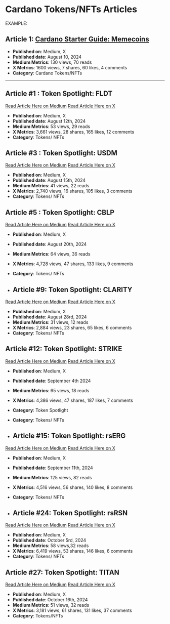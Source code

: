# Cardano Tokens/NFTs Articles

EXAMPLE:
## Article 1: [Cardano Starter Guide: Memecoins](https://medium.com/link-to-article)
- **Published on**: Medium, X
- **Published date**: August 10, 2024
- **Medium Metrics**: 130 views, 70 reads
- **X Metrics**: 1600 views, 7 shares, 60 likes, 4 comments
- **Category**: Cardano Tokens/NFTs

---

## Article #1 : Token Spotlight: FLDT
[Read Article Here on Medium](https://medium.com/tap-in-with-taptools/token-spotlight-fldt-3718c67c485b)
[Read Article Here on X](https://x.com/TapTools/status/1823001240998965714)

- **Published on**: Medium, X
- **Published date**: August 12th, 2024
- **Medium Metrics**: 53 views, 29 reads
- **X Metrics**: 3,661 views, 28 shares, 165 likes, 12 comments  
- **Category**: Tokens/ NFTs

## Article #3 : Token Spotlight: USDM
[Read Article Here on Medium]( https://medium.com/tap-in-with-taptools/token-spotlight-usdm-71e00d66a35f)
[Read Article Here on X]( https://x.com/TapTools/status/1824194963728634112)

- **Published on**: Medium, X
- **Published date**: August 15th, 2024  
- **Medium Metrics**: 41 views, 22 reads
- **X Metrics**: 2,740 views, 16 shares, 105 likes, 3 comments  
- **Category**: Tokens/ NFTs

## Article #5 : Token Spotlight: CBLP
[Read Article Here on Medium]( https://medium.com/tap-in-with-taptools/token-spotlight-cblp-d08fc6cbda25)
[Read Article Here on X]( https://x.com/TapTools/status/1826008182583603509)

- **Published on**: Medium, X
- **Published date**: August 20th, 2024  
- **Medium Metrics**: 64 views, 36 reads
- **X Metrics**: 4,728 views, 47 shares, 133 likes, 9 comments
- **Category**: Tokens/ NFTs

- ## Article #9: Token Spotlight: CLARITY
[Read Article Here on Medium]( https://medium.com/tap-in-with-taptools/token-spotlight-clarity-51539908d85d)
[Read Article Here on X]( https://x.com/TapTools/status/1828856321682075830)

- **Published on**: Medium, X
- **Published date**: August 28rd, 2024  
- **Medium Metrics**: 31 views, 12 reads
- **X Metrics**: 2,884 views, 23 shares, 65 likes, 6 comments
- **Category**: Tokens/ NFTs

## Article #12: Token Spotlight: STRIKE
[Read Article Here on Medium]( https://medium.com/tap-in-with-taptools/token-spotlight-strike-a0d172a286e0)
[Read Article Here on X]( https://x.com/TapTools/status/1831445484503990331)

- **Published on**: Medium, X
- **Published date**: September 4th 2024
- **Medium Metrics**: 65 views, 18 reads
- **X Metrics**: 4,386 views, 47 shares, 187 likes, 7 comments
- **Category**: Token Spotlight
- **Category**: Tokens/ NFTs

- ## Article #15: Token Spotlight: rsERG
[Read Article Here on Medium]( https://medium.com/tap-in-with-taptools/token-spotlight-rserg-37c2457c8140)
[Read Article Here on X]( https://x.com/TapTools/status/1833903760848060509)

- **Published on**: Medium, X
- **Published date**: September 11th, 2024
- **Medium Metrics**: 125 views, 82 reads
- **X Metrics**: 4,516 views, 56 shares, 140 likes, 8 comments
- **Category**: Tokens/ NFTs

- ## Article #24: Token Spotlight: rsRSN
[Read Article Here on Medium]( https://medium.com/tap-in-with-taptools/token-spotlight-rsrsn-e1f18809b21d  )
[Read Article Here on X](https://x.com/TapTools/status/1842618289987698977  )

- **Published on**: Medium, X
- **Published date**: October 5rd, 2024
- **Medium Metrics**: 58 views,32 reads
- **X Metrics**: 6,419 views, 53 shares, 146 likes, 6 comments
- **Category**: Tokens/ NFTs

## Article #27: Token Spotlight: TITAN
[Read Article Here on Medium]( https://medium.com/tap-in-with-taptools/token-spotlight-titan-431bb78e3f30 )
[Read Article Here on X](https://x.com/TapTools/status/1846604521331441690 )

- **Published on**: Medium, X
- **Published date**: October 16th, 2024
- **Medium Metrics**: 51 views, 32 reads
- **X Metrics**: 3,181 views, 61 shares, 131 likes, 37 comments
- **Category**: Tokens/NFTs

